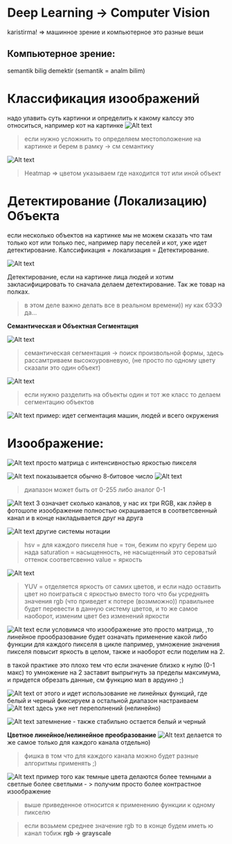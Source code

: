 # Deep Learning -> Computer Vision

karistirma! => машинное зрение и компьютерное это разные веши

## Компьютерное зрение:
semantik bilig demektir (semantik = analm bilim)

# Классификация изоображений
надо улавить суть картинки и определить к какому калссу это относиться, например кот на картинке
![Alt text](image-1.png)
> если нужно усложнить то определяем местоположение на картинке и берем в рамку -> см семантику

![Alt text](image-2.png)

>Heatmap => цветом указываем где находится тот или иной объект

# Детектирование (Локализацию) Объекта
если несколько объектов на картинке мы не можем сказать что там только кот или только пес, например пару песелей и кот, уже идет детектирование. Калссификация + локализация = Детектирование.

![Alt text](image-3.png)

Детектирование, если на картинке лица людей и хотим закласифицировать то сначала делаем детектирование. Так же товар на полках.

> в этом деле важно делать все в реальном времени)) ну как бЭЭЭ да...

**Семантическая и Объектная Сегментация**

![Alt text](image-4.png)
>семантическая сегментация -> поиск произвольной формы, здесь рассамтриваем высокоуровневую, (не просто по одному цвету сказали это один объект)

![Alt text](image-5.png)
> если нужно разделить на объекты один и тот же класс то делаем сегментацию объектов


![Alt text](image-6.png)
пример: идет сегментация машин, людей и всего окружения

# Изоображение:
![Alt text](image-7.png)
просто матрица с интенсивностью яркостью пикселя 

![Alt text](image-8.png)
показывается обычно 8-битовое число
![Alt text](image-9.png)

>диапазон может быть от 0-255 либо аналог 0-1

![Alt text](image.png)
3 означает сколько каналов, у нас их три RGB, как лэйер в фотошопе изоображение полностью окрашивается в соответсвенный канал и в конце накладывается друг на друга

![Alt text](image-10.png)
другие системы нотации
> hsv = для каждого пикселя
> hue = тон, бежим по кругу берем шо нада
> saturation = насыщенность, не насыщенный это сероватый оттенок соответсвенно
> value = яркость

![Alt text](image-11.png)
>YUV = отделяется яркость от самих цветов, и если надо оставить цвет но поиграться с яркостью вместо того что бы усреднять значения rgb (что приведет к потере (возмможно)) правильнее будет перевести в данную систему цветов, и то же самое наоборот, изменим цвет без изменений яркости

![Alt text](image-12.png)
если условимся что изоображение это просто матрица, ,то линейное прообразование будет означать применение какой либо функции для каждого пикселя в цикле папример, умножение значения пикселя повысит яркость в целом, также и наоборот если поделим на 2.

в такой практике это плохо тем что если значение близко к нулю (0-1 макс) то умножение на 2 заставит выпрыгнуть за пределы максимума, и придется обрезать данные, см функцию мап в ардуино ;)

![Alt text](image-13.png)
от этого и идет использование не линейных функций, где белый и черный фиксируем а остальной диапазон настраиваем 
![Alt text](image-14.png)
здесь уже нет переполнений (нелинейно)

![Alt text](image-15.png)
затемнение - также стабильно остается белый и черный

**Цветное линейное/нелинейное преобразование**
![Alt text](image-16.png)
делается то же самое только для каждого канала отдельно)

>фишка в том что для каждого канала можно будет разные алгоритмы применять ;)

![Alt text](image-17.png)
пример того как темные цвета делаются более темными а светлые более светлыми - > получим просто более контрастное изоображение

> выше приведенное относится к применению функции к одному пикселю

> если возьмем среднее значение rgb то в конце будем иметь ю канал тобиж **rgb -> grayscale**

>  
